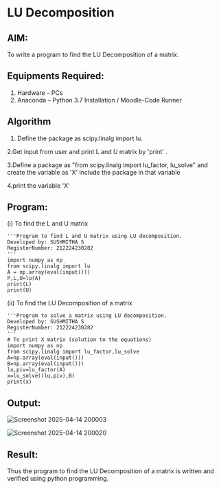 # LU Decomposition 

## AIM:
To write a program to find the LU Decomposition of a matrix.

## Equipments Required:
1. Hardware – PCs
2. Anaconda – Python 3.7 Installation / Moodle-Code Runner

## Algorithm

1. Define the package as scipy.linalg import lu.

2.Get input from user and print L and U matrix by 'print' .

3.Define a package as "from scipy.linalg import lu_factor, lu_solve" and create the variable as 'X' include the package in that variable

4.print the variable 'X'


## Program:
(i) To find the L and U matrix
```
'''Program to find L and U matrix using LU decomposition.
Developed by: SUSHMITHA S
RegisterNumber: 212224230282
'''
import numpy as np
from scipy.linalg import lu
A = np.array(eval(input()))
P,L,U=lu(A)
print(L)
print(U)
```
(ii) To find the LU Decomposition of a matrix
```
'''Program to solve a matrix using LU decomposition.
Developed by: SUSHMITHA S
RegisterNumber: 212224230282
'''
# To print X matrix (solution to the equations)
import numpy as np
from scipy.linalg import lu_factor,lu_solve
A=np.array(eval(input()))
B=np.array(eval(input()))
lu,piv=lu_factor(A)
x=lu_solve((lu,piv),B)
print(x)
```

## Output:


![Screenshot 2025-04-14 200003](https://github.com/user-attachments/assets/14c0df33-1a8d-478c-994d-a17fd2e87683)


![Screenshot 2025-04-14 200020](https://github.com/user-attachments/assets/f5ef4125-5a13-49e8-b450-91cebfa2f88a)


## Result:
Thus the program to find the LU Decomposition of a matrix is written and verified using python programming.

